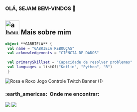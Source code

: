 ### OLÁ, SEJAM BEM-VINDOS 🦄
## <img width="45" alt="about" src="https://raw.github.com/elizarov/elizarov/master/about.png"> Mais sobre mim

```kotlin
object **GABRIELA** {
 val name = "GABRIELA REBOUÇAS"
 val acknowledgements = "CIÊNCIA DE DADOS"
 
 val primarySkillset = "Capacidade de resolver problemas"
 val languages = listOf("Kotlin", "Python", "R")
 }
```




![Rosa e Roxo Jogo Controle Twitch Banner (1)](https://user-images.githubusercontent.com/89526250/179100349-97aabd6d-c757-48e0-ac78-0cb55cfceeff.png)




  <h3> :earth_americas: &nbsp;Onde me encontrar: </h3> 

<a href="#" alt="Linkedin">
  <img src="https://img.shields.io/badge/-Linkedin-0e76a8?style=flat-square&logo=Linkedin&logoColor=white&link=gabriela-santana-801602201/" /></a>
  
  <a href="#" alt="Gmail">
  <img src="https://img.shields.io/badge/-Gmail-FF0000?style=flat-square&labelColor=FF0000&logo=gmail&logoColor=white&link=gabriellareboucas6@gmail.com" /></a>
